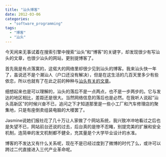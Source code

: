 ```yaml
---
title: "汕头博客"
date: 2012-03-06
categories: 
  - "software_programming"
tags: 
  - "博客"
  - "汕头"
---
```


今天闲来无事试着在搜索引擎中搜索“汕头”和“博客”的关键字，却发现很少有写汕头的文章，也很少汕头的网站，更别提博客了。

首先我是有点落寞的，这偌大的网络里却很少见到汕头的博客。我来汕头快一年了，虽说还不是个潮汕人（户口还没有解决），但是在这生活的几百天里多少有些依恋，所以也就有了在此之前的种种与[汕头有关的文章](http://www.jfsay.com/archives/tag/%E6%B1%95%E5%A4%B4)。

细想起来也是可以理解的，汕头的落后不是一点两点，也不是一步两步的。它与发达的地区相比，差距还是很大。当然网络信息的落后也是必然。在我听人说起“汕头高新区”的时候兴奋不已，追问之下才知道那里是一些小工厂和汽车修理店的聚集地，只是有座倒卖组装电脑的大楼罢了。

Jasmine说她们报社花了几十万让人家做了个网站系统，我兴致冲冲地看过之后也是失望不已，网站前台还说的过去，后台真的是惨不忍睹，别提完美的扩展和安全机制，连简单的发文机制都不健全，充其量是个大学毕业设计的水准。

博客的不发达又有什么关系呢，现在不是已经过度到了微博的时代了么，或许可以跨过二代直接进入三代产业革命呢。
